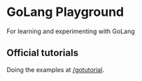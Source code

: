 # GoLang Playground
For learning and experimenting with GoLang

## Official tutorials

Doing the examples at [/gotutorial](/gotutorial).